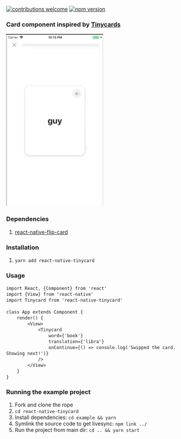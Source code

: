 [![contributions welcome](https://img.shields.io/badge/contributions-welcome-brightgreen.svg?style=flat)](https://github.com/dwyl/esta/issues)
[![npm version](https://badge.fury.io/js/react-native-tinycard.svg)](https://badge.fury.io/js/react-native-tinycard)

### Card component inspired by [Tinycards](https://tinycards.duolingo.com/)
![](https://github.com/pavloko/react-native-tinycard/blob/master/screenshots/react-native-tinycard.gif "react-native-tinycard-screenshoty")

### Dependencies
1. [react-native-flip-card](https://github.com/moschan/react-native-flip-card)

### Installation
1. `yarn add react-native-tinycard`

### Usage
```
import React, {Component} from 'react'
import {View} from 'react-native'
import Tinycard from 'react-native-tinycard'

class App extends Component {
    render() {
        <View>
            <Tinycard
                word={'book'}
                translation={'libra'}
                onContinue={() => console.log('Swipped the card. Showing next!')}
            />
        </View>
    }
}
```

### Running the example project
1. Fork and clone the rope
2. `cd react-native-tinycard`
3. Install dependencies: `cd example && yarn`
4. Symlink the source code to get livesync: `npm link ../`
5. Run the project from main dir: `cd .. && yarn start`